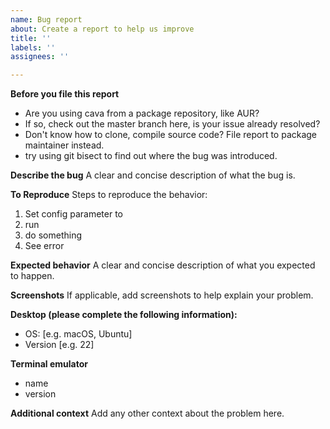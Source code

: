 ```yaml
---
name: Bug report
about: Create a report to help us improve
title: ''
labels: ''
assignees: ''

---
```


**Before you file this report**
- Are you using cava from a package repository, like AUR?
- If so, check out the master branch here, is your issue already resolved?
- Don't know how to clone, compile source code? File report to package maintainer instead.
- try using git bisect to find out where the bug was introduced.

**Describe the bug**
A clear and concise description of what the bug is.

**To Reproduce**
Steps to reproduce the behavior:
1. Set config parameter to
2. run
3. do something
4. See error

**Expected behavior**
A clear and concise description of what you expected to happen.

**Screenshots**
If applicable, add screenshots to help explain your problem.

**Desktop (please complete the following information):**
 - OS: [e.g. macOS, Ubuntu]
 - Version [e.g. 22]

**Terminal emulator**
- name
- version

**Additional context**
Add any other context about the problem here.
